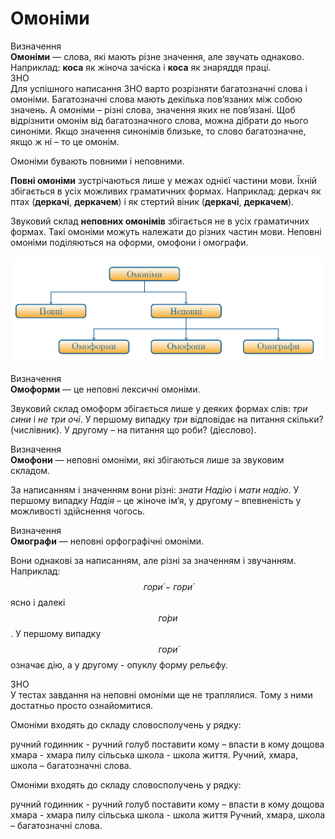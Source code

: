 # Омонiми

<div class="space">
<div class="eoz-wrap">
<span class="eoz">Визначення</span>
<div class="eoz-text">
<b>Омонiми</b> — слова, якi мають рiзне значення, але звучать однаково.
</div>
</div>
</div>

<div class="space">Наприклад: <b>коса</b> як жiноча зачiска i <b>коса</b> як знаряддя працi.</div>

<div class="space">
<div class="alg-wrap">
<span class="alg">ЗНО</span>
<div class="alg-text">
Для успiшного написання ЗНО варто розрiзняти багатозначнi слова
i омонiми. Багатозначнi слова мають декiлька пов’язаних мiж собою
значень. А омонiми – рiзнi слова, значення яких не пов’язанi. Щоб
вiдрiзнити омонiм вiд багатозначного слова, можна дiбрати до нього
синонiми. Якщо значення синонiмiв близьке, то слово багатозначне,
якщо ж нi – то це омонiм.
</div>
</div>
</div>

Омонiми бувають повними i неповними.

**Повнi омонiми** зустрiчаються лише у межах однiєї частини мови. Їхнiй збiгається в усiх можливих граматичних формах. Наприклад: деркач як птах (**деркачi**, **деркачем**) i як стертий вiник (**деркачi**, **деркачем**).

<div class="space">Звуковий склад <b>неповних омонiмiв</b> збiгається не в усiх граматичних формах. Такi омонiми можуть належати до рiзних частин мови. Неповнi омонiми подiляються на оформи, омофони i омографи.</div>

<p align="center"><img width="500" class="image" src="../pics/2/1.png"/></p>

<div class="space">
<div class="alg-wrap">
<span class="alg">Визначення</span>
<div class="alg-text">
<b>Омоформи</b> — це неповнi лексичнi омонiми.
</div>
</div>
</div>

Звуковий склад омоформ збiгається лише у деяких формах слiв: *три
сини* i *не три очi*. У першому випадку *три* вiдповiдає на питання
скiльки? (числiвник). У другому – на питання що роби? (дiєслово).

<div class="space">
<div class="alg-wrap">
<span class="alg">Визначення</span>
<div class="alg-text">
<b>Омофони</b> — неповнi омонiми, якi збiгаються лише за звуковим
складом.
</div>
</div>
</div>

За написанням i значенням вони рiзнi: *знати Надiю* i *мати надiю*.
У першому випадку *Надiя* – це жiноче iм’я, у другому – впевненiсть у можливостi здiйснення чогось.

<div class="space">
<div class="alg-wrap">
<span class="alg">Визначення</span>
<div class="alg-text">
<b>Омографи</b> — неповнi орфографiчнi омонiми.
</div>
</div>
</div>

Вони однаковi за написанням, але рiзнi за значенням i звучанням.
Наприклад: $$гор\acute{и}-гор\acute{и}$$ ясно i далекi $$г\acute{о}ри$$. У першому випадку $$гор\acute{и}$$ означає дiю, а у другому - опуклу форму рельєфу.

<div class="space">
<div class="alg-wrap">
<span class="alg">ЗНО</span>
<div class="alg-text">
У тестах завдання на неповнi омонiми ще не траплялися. Тому з ними
достатньо просто ознайомитися.
</div>
</div>
</div>


<quiz correctLabel="correct" incorrectLabel="incorrect" checkLabel="check">
    <question text="">
        <p>Омоніми входять до складу словосполучень у рядку:</p>
        <answer>ручний годинник - ручний голуб</answer>
        <answer correct>поставити кому – впасти в кому</answer>
        <answer>дощова хмара - хмара пилу</answer>
        <answer>сільська школа - школа життя.</answer>
        <explanation>
  Ручний, хмара, школа – багатозначні слова.
    </explanation>
    </question>
</quiz>


<quiz correctLabel="correct" incorrectLabel="incorrect" checkLabel="check">
    <question text="">
        <p>Омоніми входять до складу словосполучень у рядку:</p>
        <answer>ручний годинник - ручний голуб</answer>
        <answer correct>поставити кому – впасти в кому </answer>
        <answer>дощова хмара - хмара пилу</answer>
        <answer>сільська школа - школа життя</answer>
        <explanation>
   Ручний, хмара, школа – багатозначні слова.
    </explanation>
    </question>
</quiz>

